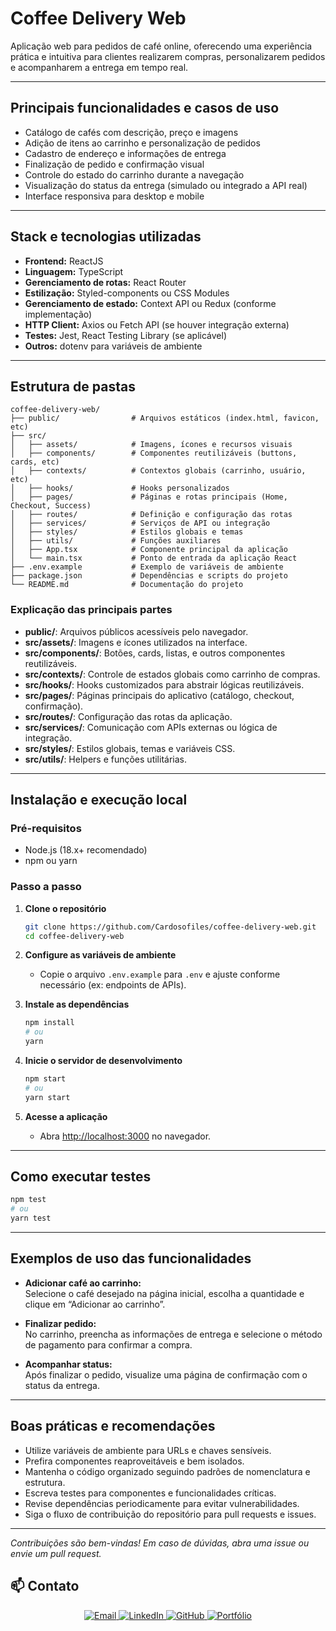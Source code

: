 # Coffee Delivery Web

Aplicação web para pedidos de café online, oferecendo uma experiência prática e intuitiva para clientes realizarem compras, personalizarem pedidos e acompanharem a entrega em tempo real.

---

## Principais funcionalidades e casos de uso

- Catálogo de cafés com descrição, preço e imagens
- Adição de itens ao carrinho e personalização de pedidos
- Cadastro de endereço e informações de entrega
- Finalização de pedido e confirmação visual
- Controle do estado do carrinho durante a navegação
- Visualização do status da entrega (simulado ou integrado a API real)
- Interface responsiva para desktop e mobile

---

## Stack e tecnologias utilizadas

- **Frontend:** ReactJS
- **Linguagem:** TypeScript
- **Gerenciamento de rotas:** React Router
- **Estilização:** Styled-components ou CSS Modules
- **Gerenciamento de estado:** Context API ou Redux (conforme implementação)
- **HTTP Client:** Axios ou Fetch API (se houver integração externa)
- **Testes:** Jest, React Testing Library (se aplicável)
- **Outros:** dotenv para variáveis de ambiente

---

## Estrutura de pastas

```
coffee-delivery-web/
├── public/                # Arquivos estáticos (index.html, favicon, etc)
├── src/
│   ├── assets/            # Imagens, ícones e recursos visuais
│   ├── components/        # Componentes reutilizáveis (buttons, cards, etc)
│   ├── contexts/          # Contextos globais (carrinho, usuário, etc)
│   ├── hooks/             # Hooks personalizados
│   ├── pages/             # Páginas e rotas principais (Home, Checkout, Success)
│   ├── routes/            # Definição e configuração das rotas
│   ├── services/          # Serviços de API ou integração
│   ├── styles/            # Estilos globais e temas
│   ├── utils/             # Funções auxiliares
│   ├── App.tsx            # Componente principal da aplicação
│   └── main.tsx           # Ponto de entrada da aplicação React
├── .env.example           # Exemplo de variáveis de ambiente
├── package.json           # Dependências e scripts do projeto
└── README.md              # Documentação do projeto
```

### Explicação das principais partes

- **public/**: Arquivos públicos acessíveis pelo navegador.
- **src/assets/**: Imagens e ícones utilizados na interface.
- **src/components/**: Botões, cards, listas, e outros componentes reutilizáveis.
- **src/contexts/**: Controle de estados globais como carrinho de compras.
- **src/hooks/**: Hooks customizados para abstrair lógicas reutilizáveis.
- **src/pages/**: Páginas principais do aplicativo (catálogo, checkout, confirmação).
- **src/routes/**: Configuração das rotas da aplicação.
- **src/services/**: Comunicação com APIs externas ou lógica de integração.
- **src/styles/**: Estilos globais, temas e variáveis CSS.
- **src/utils/**: Helpers e funções utilitárias.

---

## Instalação e execução local

### Pré-requisitos

- Node.js (18.x+ recomendado)
- npm ou yarn

### Passo a passo

1. **Clone o repositório**
   ```bash
   git clone https://github.com/Cardosofiles/coffee-delivery-web.git
   cd coffee-delivery-web
   ```

2. **Configure as variáveis de ambiente**
   - Copie o arquivo `.env.example` para `.env` e ajuste conforme necessário (ex: endpoints de APIs).

3. **Instale as dependências**
   ```bash
   npm install
   # ou
   yarn
   ```

4. **Inicie o servidor de desenvolvimento**
   ```bash
   npm start
   # ou
   yarn start
   ```

5. **Acesse a aplicação**
   - Abra [http://localhost:3000](http://localhost:3000) no navegador.

---

## Como executar testes

```bash
npm test
# ou
yarn test
```

---

## Exemplos de uso das funcionalidades

- **Adicionar café ao carrinho:**  
  Selecione o café desejado na página inicial, escolha a quantidade e clique em “Adicionar ao carrinho”.

- **Finalizar pedido:**  
  No carrinho, preencha as informações de entrega e selecione o método de pagamento para confirmar a compra.

- **Acompanhar status:**  
  Após finalizar o pedido, visualize uma página de confirmação com o status da entrega.

---

## Boas práticas e recomendações

- Utilize variáveis de ambiente para URLs e chaves sensíveis.
- Prefira componentes reaproveitáveis e bem isolados.
- Mantenha o código organizado seguindo padrões de nomenclatura e estrutura.
- Escreva testes para componentes e funcionalidades críticas.
- Revise dependências periodicamente para evitar vulnerabilidades.
- Siga o fluxo de contribuição do repositório para pull requests e issues.

---

*Contribuições são bem-vindas! Em caso de dúvidas, abra uma issue ou envie um pull request.*

## 📫 Contato

<div align="center">

<a href="mailto:cardosofiles@outlook.com">
  <img src="https://img.shields.io/badge/Email-0078D4?style=for-the-badge&logo=microsoftoutlook&logoColor=white" alt="Email"/>
</a>
<a href="https://www.linkedin.com/in/joaobatista-dev/" target="_blank">
  <img src="https://img.shields.io/badge/LinkedIn-0A66C2?style=for-the-badge&logo=linkedin&logoColor=white" alt="LinkedIn"/>
</a>
<a href="https://github.com/Cardosofiles" target="_blank">
  <img src="https://img.shields.io/badge/GitHub-181717?style=for-the-badge&logo=github&logoColor=white" alt="GitHub"/>
</a>
<a href="https://cardosofiles.dev/" target="_blank">
  <img src="https://img.shields.io/badge/Portfólio-222222?style=for-the-badge&logo=about.me&logoColor=white" alt="Portfólio"/>
</a>

</div>
